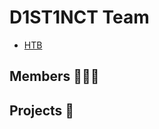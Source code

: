 # D1ST1NCT Team

- [HTB](https://app.hackthebox.com/teams/overview/2089)

## Members 🧑‍💻👩‍

## Projects 🧰

